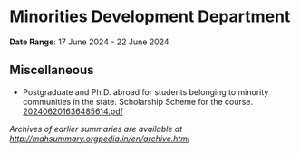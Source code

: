 # Minorities Development Department

**Date Range**: 17 June 2024 - 22 June 2024


## Miscellaneous
- Postgraduate and Ph.D. abroad for students belonging to minority communities in the state. Scholarship Scheme for the course.\
  [202406201636485614.pdf](https://gr.maharashtra.gov.in/Site/Upload/Government%20Resolutions/English/202406201636485614.pdf)


*Archives of earlier summaries are available at http://mahsummary.orgpedia.in/en/archive.html*